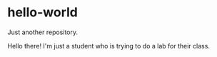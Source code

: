 # hello-world
Just another repository.

Hello there! I'm just a student who is trying to do a lab for their class.
